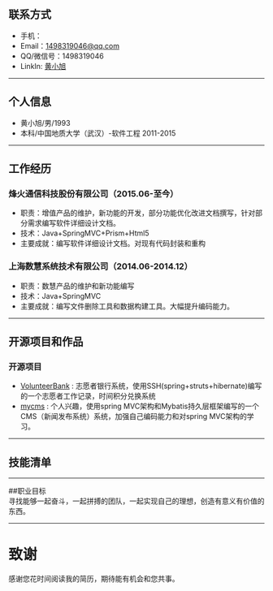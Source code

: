 ## 联系方式
- 手机：
- Email：1498319046@qq.com
- QQ/微信号：1498319046
- LinkIn: [黄小旭](https://linkedin.com/in/小旭-黄-7b0b19b4)

---

## 个人信息

 - 黄小旭/男/1993 
 - 本科/中国地质大学（武汉）-软件工程 2011-2015

---

## 工作经历
### 烽火通信科技股份有限公司（2015.06-至今）
- 职责：增值产品的维护，新功能的开发，部分功能优化改进文档撰写，针对部分需求编写软件详细设计文档。
- 技术：Java+SpringMVC+Prism+Html5
- 主要成就：编写软件详细设计文档。对现有代码封装和重构

### 上海数慧系统技术有限公司（2014.06-2014.12） 
- 职责：数慧产品的维护和新功能编写
- 技术：Java+SpringMVC
- 主要成就：编写文件删除工具和数据构建工具。大幅提升编码能力。

---

## 开源项目和作品
### 开源项目
 - [VolunteerBank](https://github.com/suyuanhxx/VolunteerBank) : 志愿者银行系统，使用SSH(spring+struts+hibernate)编写的一个志愿者工作记录，时间积分兑换系统
 - [mycms](https://github.com/suyuanhxx/mycms) : 个人兴趣，使用spring MVC架构和Mybatis持久层框架编写的一个CMS（新闻发布系统）系统，加强自己编码能力和对spring MVC架构的学习。
 
---

## 技能清单


---

##职业目标  
寻找能够一起奋斗，一起拼搏的团队，一起实现自己的理想，创造有意义有价值的东西。

---


# 致谢
感谢您花时间阅读我的简历，期待能有机会和您共事。

